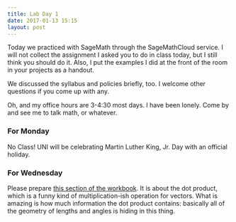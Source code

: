 ```yaml
---
title: Lab Day 1
date: 2017-01-13 15:15
layout: post
---
```


Today we practiced with SageMath through the SageMathCloud service. I will not
collect the assignment I asked you to do in class today, but I still think you
should do it. Also, I put the examples I did at the front of the room in your
projects as a handout.

We discussed the syllabus and policies briefly, too. I welcome other questions
if you come up with any.

Oh, and my office hours are 3-4:30 most days. I have been lonely. Come by and
see me to talk math, or whatever.

### For Monday

No Class! UNI will be celebrating Martin Luther King, Jr. Day with an official
holiday.

### For Wednesday

Please prepare [this section of the workbook][dotproduct]. It is about the
dot product, which is a funny kind of multiplication-ish operation for vectors.
What is amazing is how much information the dot product contains: basically all
of the geometry of lengths and angles is hiding in this thing.

[dotproduct]: http://theronhitchman.github.io/linear-algebra/course-materials/workbook/dot-product.html
